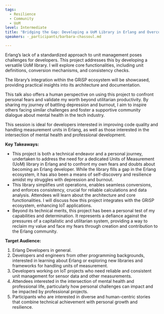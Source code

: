 ```yaml
---
tags: 
  - Resilience
  - Community
  - UoM
level: Intermediate
title: "Bridging the Gap: Developing a UoM Library in Erlang and Overcoming Personal Challenges"
speakers: -_participants/barbara-chassoul.md

---
```

Erlang’s lack of a standardized approach to unit management poses challenges for developers. This project addresses this by developing a versatile UoM library. I will explore core functionalities, including unit definitions, conversion mechanisms, and consistency checks.

The library’s integration within the GRiSP ecosystem will be showcased, providing practical insights into its architecture and documentation.

This talk also offers a human perspective on using this project to confront personal fears and validate my worth beyond utilitarian productivity. By sharing my journey of battling depression and burnout, I aim to inspire others facing similar challenges and foster a supportive community dialogue about mental health in the tech industry.

This session is ideal for developers interested in improving code quality and handling measurement units in Erlang, as well as those interested in the intersection of mental health and professional development.

**Key Takeaways:**
- This project is both a technical endeavor and a personal journey, undertaken to address the need for a dedicated Units of Measurement (UoM) library in Erlang and to confront my own fears and doubts about becoming an Erlang developer. While the library fills a gap in the Erlang ecosystem, it has also been a means of self-discovery and resilience amidst my struggles with depression and burnout.
- This library simplifies unit operations, enables seamless conversions, and enforces consistency, crucial for reliable calculations and data analysis. Attendees will learn about the architecture and core functionalities. I will discuss how this project integrates with the GRiSP ecosystem, enhancing IoT applications.
- Beyond its technical merits, this project has been a personal test of my capabilities and determination. It represents a defiance against the pressures of a capitalistic and utilitarian system, providing a way to reclaim my value and face my fears through creation and contribution to the Erlang community.

**Target Audience:**
1. Erlang Developers in general.
2. Developers and engineers from other programming backgrounds, interested in learning about Erlang or exploring new libraries and frameworks for handling units of measurement.
3. Developers working on IoT projects who need reliable and consistent unit management for sensor data and other measurements.
4. Attendees interested in the intersection of mental health and professional life, particularly how personal challenges can impact and be impacted by professional projects.
5. Participants who are interested in diverse and human-centric stories that combine technical achievement with personal growth and resilience.

